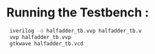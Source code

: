 # Running the Testbench :
```bash
 iverilog -o halfadder_tb.vvp halfadder_tb.v
 vvp halfadder_tb.vvp
 gtkwave halfadder_tb.vcd
```
